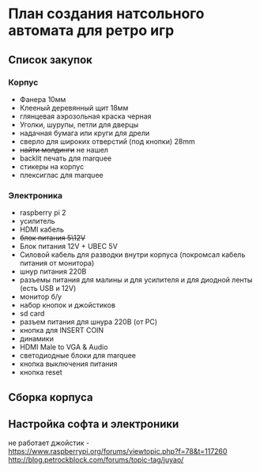 # План создания натсольного автомата для ретро игр
## Список закупок
### Корпус
* Фанера 10мм
* Клееный деревянный щит 18мм
* глянцевая аэрозольная краска черная
* Уголки, шурупы, петли для дверцы
* надачная бумага или круги для дрели
* сверло для широких отверстий (под кнопки) 28mm
* ~~найти молдинги~~ не нашел
* backlit печать для marquee
* стикеры на корпус
* плексиглас для marquee

### Электроника
* raspberry pi 2
* усилитель
* HDMI кабель
* ~~блок питания 5\12V~~ 
* Блок питания 12V + UBEC 5V
* Cиловой кабель для разводки внутри корпуса (покромсал кабель питания от монитора)
* шнур питания 220В
* разъемы питания для малины и для усилителя  и для диодной ленты (есть USB и 12V)
* монитор б/у
* набор кнопок и джойстиков
* sd card
* разъем питания для шнура 220В (от PC)
* кнопка для INSERT COIN
* динамики
* HDMI Male to VGA & Audio
* светодиодные блоки для marquee
* кнопка выключения питания
* кнопка reset

## Сборка корпуса
## Настройка софта и электроники
не работает джойстик - https://www.raspberrypi.org/forums/viewtopic.php?f=78&t=117260
http://blog.petrockblock.com/forums/topic-tag/juyao/


